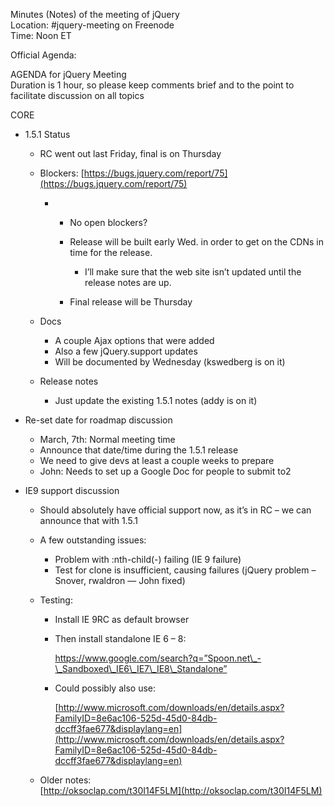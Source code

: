 Minutes (Notes) of the meeting of jQuery  
 Location: \#jquery-meeting on Freenode  
 Time: Noon ET

Official Agenda:

AGENDA for jQuery Meeting  
 Duration is 1 hour, so please keep comments brief and to the point to
facilitate discussion on all topics

CORE

-   1.5.1 Status
    -   RC went out last Friday, final is on Thursday
    -   Blockers:
        [https://bugs.jquery.com/report/75](https://bugs.jquery.com/report/75)
        -   -   No open blockers?
            -   Release will be built early Wed. in order to get on the
                CDNs in time for the release.
                -   I’ll make sure that the web site isn’t updated until
                    the release notes are up.

            -   Final release will be Thursday

    -   Docs
        -   A couple Ajax options that were added
        -   Also a few jQuery.support updates
        -   Will be documented by Wednesday (kswedberg is on it)

    -   Release notes
        -   Just update the existing 1.5.1 notes (addy is on it)

-   Re-set date for roadmap discussion
    -   March, 7th: Normal meeting time
    -   Announce that date/time during the 1.5.1 release
    -   We need to give devs at least a couple weeks to prepare
    -   John: Needs to set up a Google Doc for people to submit to2

-   IE9 support discussion
    -   Should absolutely have official support now, as it’s in RC – we
        can announce that with 1.5.1
    -   A few outstanding issues:
        -   Problem with :nth-child(-) failing (IE 9 failure)
        -   Test for clone is insufficient, causing failures (jQuery
            problem – Snover, rwaldron — John fixed)

    -   Testing:
        -   Install IE 9RC as default browser
        -   Then install standalone IE 6 – 8:  

            https://www.google.com/search?q=”Spoon.net\_-\_Sandboxed\_IE6\_IE7\_IE8\_Standalone”
        -   Could possibly also use:  

            [http://www.microsoft.com/downloads/en/details.aspx?FamilyID=8e6ac106-525d-45d0-84db-dccff3fae677&displaylang=en](http://www.microsoft.com/downloads/en/details.aspx?FamilyID=8e6ac106-525d-45d0-84db-dccff3fae677&displaylang=en)

    -   Older notes:  
         [http://oksoclap.com/t30I14F5LM](http://oksoclap.com/t30I14F5LM)
